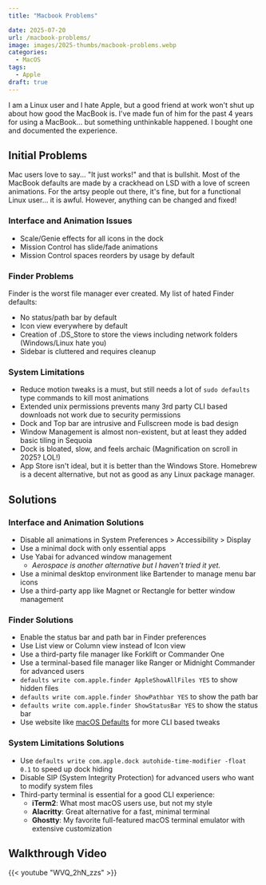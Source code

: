 ```yaml
---
title: "Macbook Problems"

date: 2025-07-20
url: /macbook-problems/
image: images/2025-thumbs/macbook-problems.webp
categories:
  - MacOS
tags:
  - Apple
draft: true
---
```

I am a Linux user and I hate Apple, but a good friend at work won't shut up about how good the MacBook is. I've made fun of him for the past 4 years for using a MacBook... but something unthinkable happened. I bought one and documented the experience. 
<!--more-->

## Initial Problems

Mac users love to say... "It just works!" and that is bullshit. Most of the MacBook defaults are made by a crackhead on LSD with a love of screen animations. For the artsy people out there, it's fine, but for a functional Linux user... it is awful. However, anything can be changed and fixed!

### Interface and Animation Issues
- Scale/Genie effects for all icons in the dock
- Mission Control has slide/fade animations
- Mission Control spaces reorders by usage by default

### Finder Problems
Finder is the worst file manager ever created. My list of hated Finder defaults:
- No status/path bar by default
- Icon view everywhere by default
- Creation of .DS_Store to store the views including network folders (Windows/Linux hate you)
- Sidebar is cluttered and requires cleanup

### System Limitations
- Reduce motion tweaks is a must, but still needs a lot of `sudo defaults` type commands to kill most animations
- Extended unix permissions prevents many 3rd party CLI based downloads not work due to security permissions
- Dock and Top bar are intrusive and Fullscreen mode is bad design
- Window Management is almost non-existent, but at least they added basic tiling in Sequoia
- Dock is bloated, slow, and feels archaic (Magnification on scroll in 2025? LOL!)
- App Store isn't ideal, but it is better than the Windows Store. Homebrew is a decent alternative, but not as good as any Linux package manager.

## Solutions

### Interface and Animation Solutions
- Disable all animations in System Preferences > Accessibility > Display
- Use a minimal dock with only essential apps
- Use Yabai for advanced window management
   - _Aerospace is another alternative but I haven't tried it yet._
- Use a minimal desktop environment like Bartender to manage menu bar icons
- Use a third-party app like Magnet or Rectangle for better window management

### Finder Solutions
- Enable the status bar and path bar in Finder preferences
- Use List view or Column view instead of Icon view
- Use a third-party file manager like Forklift or Commander One
- Use a terminal-based file manager like Ranger or Midnight Commander for advanced users
- `defaults write com.apple.finder AppleShowAllFiles YES` to show hidden files
- `defaults write com.apple.finder ShowPathbar YES` to show the path bar
- `defaults write com.apple.finder ShowStatusBar YES` to show the status bar
- Use website like [macOS Defaults](https://macos-defaults.com/) for more CLI based tweaks

### System Limitations Solutions
- Use `defaults write com.apple.dock autohide-time-modifier -float 0.1` to speed up dock hiding
- Disable SIP (System Integrity Protection) for advanced users who want to modify system files
- Third-party terminal is essential for a good CLI experience:
  - **iTerm2**: What most macOS users use, but not my style
  - **Alacritty**: Great alternative for a fast, minimal terminal
  - **Ghostty**: My favorite full-featured macOS terminal emulator with extensive customization

## Walkthrough Video

{{< youtube "WVQ_2hN_zzs" >}}
